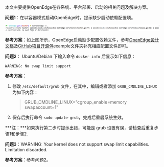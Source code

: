 本文主要提供OpenEdge在各系统、平台部署、启动的相关问题及解决方案。

**问题1**：在以容器模式启动OpenEdge时，提示缺少启动依赖配置项。

![图片](../../images/quickstart/macos/docker-engine-conf-miss.png)

**参考方案**：如上图所示，OpenEdge启动缺少配置依赖文件，参考[OpenEdge设计文档](../overview/OpenEdge-design.md)及[GitHub项目开源包](https://github.com/baidu/openedge)example文件夹补充相应配置文件即可。

**问题2**： Ubuntu/Debian 下输入命令 ```docker info``` 后显示如下信息：

```
WARNING: No swap limit support
```

**参考方案**：

1. 修改 ```/etc/default/grub``` 文件，在其中，编辑或者添加 ```GRUB_CMDLINE_LINUX``` 为如下内容：
	
	> GRUB_CMDLINE_LINUX="cgroup_enable=memory swapaccount=1"

2. 保存后执行命令 ```sudo update-grub```，完成后重启系统生效。

***注：***如果执行第二步时提示出错，可能是 grub 设置有误，请检查后重复步骤1和步骤2.

**问题3**：WARNING: Your kernel does not support swap limit capabilities. Limitation discarded.

**参考方案**：参考问题2。
